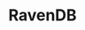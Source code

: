 ---
title: RavenDB
categories:
  - nosql-database
docs:
  - id: dotnet
    url: https://www.nuget.org/packages/Testcontainers.RavenDb
    example: |
      ```csharp
      var ravenDbContainer = new RavenDbBuilder()
        .WithImage("ravendb/ravendb:5.4-ubuntu-latest")
        .Build();
      await ravenDbContainer.StartAsync();
      ```
description: |
  RavenDB is an open-source NoSQL database software designed to help businesses streamline multi-document ACID transactions and facilitate extract, transform, and load (ETL) operations.
---
